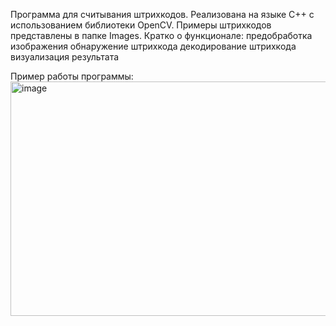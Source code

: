Программа для считывания штрихкодов.
Реализована на языке C++ с использованием библиотеки OpenCV.
Примеры штрихкодов представлены в папке Images.
Кратко о функционале:
  предобработка изображения
  обнаружение штрихкода
  декодирование штрихкода
  визуализация результата
  
Пример работы программы:
<img width="549" height="375" alt="image" src="https://github.com/user-attachments/assets/360762d9-c733-4dcb-9e1f-8ed147d4c563" />
